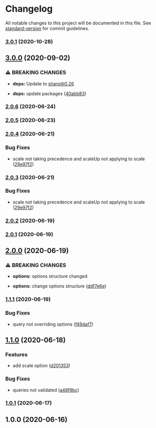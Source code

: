 # Changelog

All notable changes to this project will be documented in this file. See [standard-version](https://github.com/conventional-changelog/standard-version) for commit guidelines.

### [3.0.1](https://github.com/CoolCyberBrain/webpack-image-resize-loader/compare/v3.0.0...v3.0.1) (2020-10-28)

## [3.0.0](https://github.com/CoolCyberBrain/webpack-image-resize-loader/compare/v2.0.6...v3.0.0) (2020-09-02)


### ⚠ BREAKING CHANGES

* **deps:** Update to [sharp@0.26](https://sharp.pixelplumbing.com/changelog#v026---zoom)

* **deps:** update packages ([40abb83](https://github.com/CoolCyberBrain/webpack-image-resize-loader/commit/40abb83caf12c9bf62ec62d49849659c125bc782))

### [2.0.6](https://github.com/CoolCyberBrain/webpack-image-resize-loader/compare/v2.0.5...v2.0.6) (2020-06-24)

### [2.0.5](https://github.com/CoolCyberBrain/webpack-image-resize-loader/compare/v2.0.4...v2.0.5) (2020-06-23)

### [2.0.4](https://github.com/CoolCyberBrain/webpack-image-resize-loader/compare/v2.0.2...v2.0.4) (2020-06-21)


### Bug Fixes

* scale not taking precedence and scaleUp not applying to scale ([29e97f2](https://github.com/CoolCyberBrain/webpack-image-resize-loader/commit/29e97f251f9e6c99449447515064a54c95efcb1c))

### [2.0.3](https://github.com/CoolCyberBrain/webpack-image-resize-loader/compare/v2.0.2...v2.0.3) (2020-06-21)


### Bug Fixes

* scale not taking precedence and scaleUp not applying to scale ([29e97f2](https://github.com/CoolCyberBrain/webpack-image-resize-loader/commit/29e97f251f9e6c99449447515064a54c95efcb1c))

### [2.0.2](https://github.com/CoolCyberBrain/webpack-image-resize-loader/compare/v2.0.1...v2.0.2) (2020-06-19)

### [2.0.1](https://github.com/CoolCyberBrain/webpack-image-resize-loader/compare/v2.0.0...v2.0.1) (2020-06-19)

## [2.0.0](https://github.com/CoolCyberBrain/webpack-image-resize-loader/compare/v1.1.1...v2.0.0) (2020-06-19)


### ⚠ BREAKING CHANGES

* **options:** options structure changed

* **options:** change options structure ([ddf7e6e](https://github.com/CoolCyberBrain/webpack-image-resize-loader/commit/ddf7e6e767bdbf8b151d69b8dfb477827615f2f5))

### [1.1.1](https://github.com/CoolCyberBrain/webpack-image-resize-loader/compare/v1.1.0...v1.1.1) (2020-06-19)


### Bug Fixes

* query not overriding options ([f49daf7](https://github.com/CoolCyberBrain/webpack-image-resize-loader/commit/f49daf7aac09ce014eddc901a0d07171d8175e8b))

## [1.1.0](https://github.com/CoolCyberBrain/webpack-image-resize-loader/compare/v1.0.1...v1.1.0) (2020-06-18)


### Features

* add scale option ([d201353](https://github.com/CoolCyberBrain/webpack-image-resize-loader/commit/d201353b82d133766f84aa94350702ee95145aa4))


### Bug Fixes

* queries not validated ([a48f9bc](https://github.com/CoolCyberBrain/webpack-image-resize-loader/commit/a48f9bc18fbf28e108e436965eadf7d6b440bd0d))

### [1.0.1](https://github.com/CoolCyberBrain/webpack-image-resize-loader/compare/v1.0.0...v1.0.1) (2020-06-17)

## 1.0.0 (2020-06-16)
